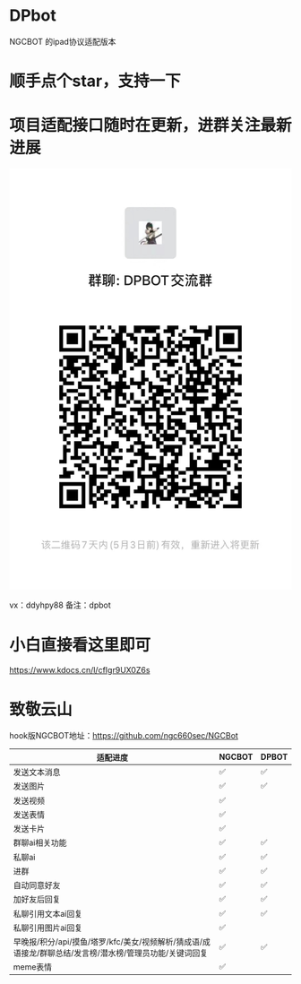 # DPbot
NGCBOT 的ipad协议适配版本

# 顺手点个star，支持一下

# 项目适配接口随时在更新，进群关注最新进展
![进群交流](img/erweima_new.jpg)

vx：ddyhpy88
备注：dpbot

# 小白直接看这里即可

https://www.kdocs.cn/l/cfIgr9UX0Z6s
# 致敬云山
hook版NGCBOT地址：https://github.com/ngc660sec/NGCBot

| 适配进度                                              | NGCBOT | DPBOT |
|--------------------------------------------------|--------|-------|
| 发送文本消息                                      | ✅     | ✅    |
| 发送图片                                          | ✅     | ✅    |
| 发送视频                                          | ✅     |       |
| 发送表情                                          | ✅     |     |
| 发送卡片                                          | ✅     |       |
| 群聊ai相关功能                                    | ✅     | ✅    |
| 私聊ai                                            | ✅     | ✅    |
| 进群                                              | ✅     | ✅    |
| 自动同意好友                                      | ✅     | ✅    |
| 加好友后回复                                      | ✅     | ✅    |
| 私聊引用文本ai回复                                | ✅     | ✅    |
| 私聊引用图片ai回复                                | ✅     |     |
| 早晚报/积分/api/摸鱼/塔罗/kfc/美女/视频解析/猜成语/成语接龙/群聊总结/发言榜/潜水榜/管理员功能/关键词回复 | ✅     | ✅    |
| meme表情                                          | ✅     |       |